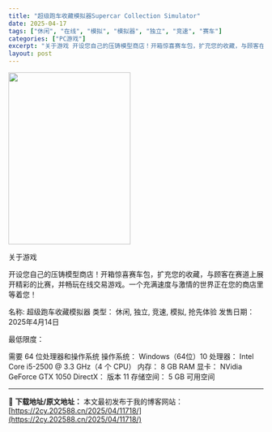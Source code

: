 ```yaml
---
title: "超级跑车收藏模拟器Supercar Collection Simulator"
date: 2025-04-17
tags: ["休闲", "在线", "模拟", "模拟器", "独立", "竞速", "赛车"]
categories: ["PC游戏"]
excerpt: "关于游戏 开设您自己的压铸模型商店！开箱惊喜赛车包，扩充您的收藏，与顾客在赛道上展开精彩的比赛，并畅玩在线交易游戏。一个充满速度与激情的世界正在您的商店里等着您！ 名称: 超级跑车收藏模拟器 类型： 休闲, 独立, 竞速, 模拟, 抢先体验 发售日期：2025年4月14日 最低限度： 需要 64 位&hellip;"
layout: post
---
```


<img class="aligncenter size-full wp-image-11719" src="https://2cy.202588.cn/wp-content/uploads/2025/04/202504170706575.jpg" alt="" width="241" height="339" />

关于游戏

开设您自己的压铸模型商店！开箱惊喜赛车包，扩充您的收藏，与顾客在赛道上展开精彩的比赛，并畅玩在线交易游戏。一个充满速度与激情的世界正在您的商店里等着您！

名称: 超级跑车收藏模拟器
类型： 休闲, 独立, 竞速, 模拟, 抢先体验
发售日期：2025年4月14日

最低限度：

需要 64 位处理器和操作系统
操作系统： Windows（64位）10
处理器： Intel Core i5-2500 @ 3.3 GHz（4 个 CPU）
内存： 8 GB RAM
显卡： NVidia GeForce GTX 1050
DirectX： 版本 11
存储空间： 5 GB 可用空间

---
📖 **下载地址/原文地址：** 本文最初发布于我的博客网站：[https://2cy.202588.cn/2025/04/11718/](https://2cy.202588.cn/2025/04/11718/)
